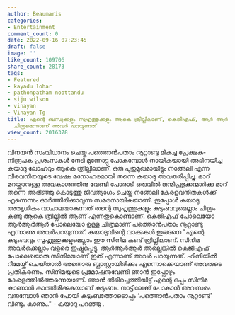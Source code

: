 ```yaml
---
author: Beaumaris
categories:
- Entertainment
comment_count: 0
date: 2022-09-16 07:23:45
draft: false
image: ''
like_count: 109706
share_count: 28173
tags:
- Featured
- kayadu lohar
- pathonpatham noottandu
- siju wilson
- vinayan
- Vinayan Tg
title: എന്റെ ബന്ധുക്കളും സുഹൃത്തുക്കളും ആകെ ത്രില്ലിലാണ്, കെജിഎഫ്, ആർ ആർ ആർ പോലുള്ള
  ചിത്രമെന്നാണ് അവർ പറയുന്നത്
view_count: 2016378
---
```


വിനയൻ സംവിധാനം ചെയ്ത പത്തൊൻപതാം നൂറ്റാണ്ടു മികച്ച പ്രേക്ഷക-നിരൂപക പ്രശംസകൾ നേടി മുന്നോട്ടു പോകുമ്പോൾ നായികയായി അഭിനയിച്ച കയാദു ലോഹറും ആകെ ത്രില്ലിലാണ്. ഒരു പുതുമുഖമായിട്ടും നങ്ങേലി എന്ന വീരവനിതയുടെ വേഷം മനോഹരമായി തന്നെ കയാദു അവതരിപ്പിച്ചു. മാറ് മറയ്ക്കാനുള്ള അവകാശത്തിനു വേണ്ടി പോരാടി ഒരുവിൽ ജന്മിപ്രഭുക്കന്മാർക്കു മാറ് തന്നെ അരിഞ്ഞു കൊടുത്തു ജീവത്യാഗം ചെയ്ത നങ്ങേലി കേരളവനിതകൾക്ക് എന്നെന്നും ഓർത്തിരിക്കാവുന്ന സമരനായികയാണ്. ഇപ്പോൾ കയാദു അത്യധികം വാചാലയാകുന്നത് തന്റെ സുഹൃത്തുക്കളും കുടുംബവുമെല്ലാം ചിത്രം കണ്ടു ആകെ ത്രില്ലിൽ ആണ് എന്നതുകൊണ്ടാണ്. കെജിഎഫ് പോലെയോ ആർആർആർ പോലെയോ ഉള്ള ചിത്രമാണ് പത്തൊൻപതാം നൂറ്റാണ്ടു എന്നാണു അവർപറയുന്നത്. കയാദുവിന്റെ വാക്കുകൾ ഇങ്ങനെ "എന്റെ കുടുംബവും സുഹൃത്തുക്കളുമെല്ലാം ഈ സിനിമ കണ്ട് ത്രില്ലിലാണ്. സിനിമ അവർക്കെല്ലാം വളരെ ഇഷ്ടപ്പെട്ടു. ആർആർആർ അല്ലെങ്കിൽ കെജിഎഫ് പോലെയൊരു സിനിമയാണ് ഇത് എന്നാണ് അവർ പറയുന്നത്. ഹിന്ദിയിൽ റീമേയ്ക്ക് ചെയ്‌താൽ അതൊരു ബ്ലാസ്റ്റായിരിക്കും എന്നൊക്കെയാണ് അവരുടെ പ്രതികരണം. സിനിമയുടെ പ്രമോഷനുവേണ്ടി ഞാൻ ഇപ്പോഴും കേരളത്തിൽത്തന്നെയാണ്. ഞാൻ തിരിച്ചെത്തിയിട്ട് എന്റെ ഒപ്പം സിനിമ കാണാൻ കാത്തിരിക്കുകയാണ് കുടുംബം. നാട്ടിലേക്ക് പോകാൻ അവസരം വരുമ്പോൾ ഞാൻ പോയി കുടുംബത്തോടൊപ്പം ‘പത്തൊൻപതാം നൂറ്റാണ്ട്’ വീണ്ടും കാണും." - കയാദു പറഞ്ഞു .